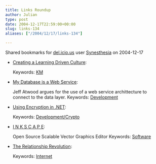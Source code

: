```yaml
---
title: Links Roundup
author: Julian
type: post
date: 2004-12-17T22:59:00+00:00
slug: links-134 
aliases: ["/2004/12/17/links-134"]

---
```

Shared bookmarks for [del.icio.us][1] user  [Synesthesia][2] on 2004-12-17

  * [Creating a Learning Driven Culture][3]:
   
    Keywords: [KM][4]
  * [My Database is a Web Service][5]:
  
    Jeff Atwood argues for the use of a web service archittecture to connect to the data layer. Keywords: [Development][6]
  * [Using Encryption in .NET][7]:
   
    Keywords: [Development/Crypto][8]
  * [I N K S C A P E][9]:
  
    Open Source Scalable Vector Graphics Editor Keywords: [Software][10]
  * [The Relationship Revolution][11]:
   
    Keywords: [Internet][12]

 [1]: https://del.icio.us/
 [2]: https://del.icio.us/synesthesia
 [3]: https://blog.fastcompany.com/archives/2004/12/16/creating_a_learningdriven_culture.html "https://blog.fastcompany.com/archives/2004/12/16/creating_a_learningdriven_culture.html"
 [4]: https://del.icio.us/synesthesia/KM
 [5]: https://www.codinghorror.com/blog/archives/000156.html "https://www.codinghorror.com/blog/archives/000156.html"
 [6]: https://del.icio.us/synesthesia/Development
 [7]: https://www.dotnetdevs.com/articles/UsingEncryption.aspx "https://www.dotnetdevs.com/articles/UsingEncryption.aspx"
 [8]: https://del.icio.us/synesthesia/Development/Crypto
 [9]: https://www.inkscape.org/ "https://www.inkscape.org/"
 [10]: https://del.icio.us/synesthesia/Software
 [11]: https://www.seedwiki.com/page.cfm?doc=The%20Relationship%20Revolution "https://www.seedwiki.com/page.cfm?doc=The%20Relationship%20Revolution"
 [12]: https://del.icio.us/synesthesia/Internet